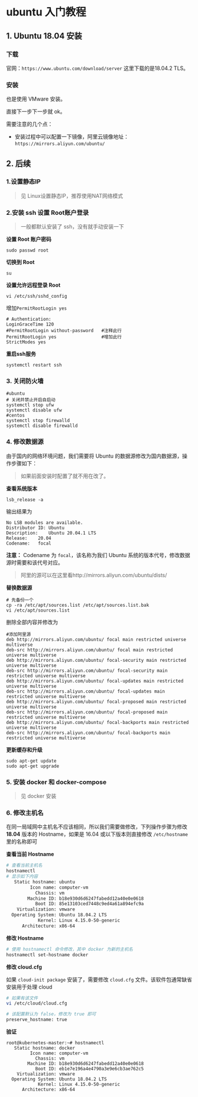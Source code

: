 # ubuntu 入门教程

## 1. Ubuntu 18.04 安装

### 下载

官网：`https://www.ubuntu.com/download/server` 这里下载的是18.04.2 TLS。

### 安装

也是使用 VMware 安装。

直接下一步下一步就 ok。

需要注意的几个点：

* 安装过程中可以配置一下镜像，阿里云镜像地址：`https://mirrors.aliyun.com/ubuntu/`



## 2. 后续

### 1.设置静态IP

> 见 Linux设置静态IP，推荐使用NAT网络模式



### 2.安装 ssh 设置 Root账户登录

> 一般都默认安装了 ssh，没有就手动安装一下

**设置 Root 账户密码**

```text
sudo passwd root
```

**切换到 Root**

```text
su
```

**设置允许远程登录 Root**

```shell
vi /etc/ssh/sshd_config
```

增加`PermitRootLogin yes   `

```shell
# Authentication:
LoginGraceTime 120
#PermitRootLogin without-password   #注释此行
PermitRootLogin yes                 #增加此行
StrictModes yes
```

**重启ssh服务**

```shell
systemctl restart ssh
```



### 3. 关闭防火墙

```shell
#ubuntu 
# 关闭并禁止开启自启动
systemctl stop ufw
systemctl disable ufw
#centos
systemctl stop firewalld
systemctl disable firewalld
```



### 4. 修改数据源

由于国内的网络环境问题，我们需要将 Ubuntu 的数据源修改为国内数据源，操作步骤如下：

> 如果前面安装时配置了就不用在改了。

**查看系统版本**

```text
lsb_release -a
```

输出结果为

```text
No LSB modules are available.
Distributor ID:	Ubuntu
Description:	Ubuntu 20.04.1 LTS
Release:	20.04
Codename:	focal
```

**注意：** Codename 为 `focal`，该名称为我们 Ubuntu 系统的版本代号，修改数据源时需要和该代号对应。

> 阿里的源可以在这里看http://mirrors.aliyun.com/ubuntu/dists/

**替换数据源**

```shell
# 先备份一个
cp -ra /etc/apt/sources.list /etc/apt/sources.list.bak
vi /etc/apt/sources.list
```

删除全部内容并修改为

```shell
#添加阿里源
deb http://mirrors.aliyun.com/ubuntu/ focal main restricted universe multiverse
deb-src http://mirrors.aliyun.com/ubuntu/ focal main restricted universe multiverse
deb http://mirrors.aliyun.com/ubuntu/ focal-security main restricted universe multiverse
deb-src http://mirrors.aliyun.com/ubuntu/ focal-security main restricted universe multiverse
deb http://mirrors.aliyun.com/ubuntu/ focal-updates main restricted universe multiverse
deb-src http://mirrors.aliyun.com/ubuntu/ focal-updates main restricted universe multiverse
deb http://mirrors.aliyun.com/ubuntu/ focal-proposed main restricted universe multiverse
deb-src http://mirrors.aliyun.com/ubuntu/ focal-proposed main restricted universe multiverse
deb http://mirrors.aliyun.com/ubuntu/ focal-backports main restricted universe multiverse
deb-src http://mirrors.aliyun.com/ubuntu/ focal-backports main restricted universe multiverse
```

**更新缓存和升级**

```shell
sudo apt-get update
sudo apt-get upgrade
```



### 5. 安装 docker 和 docker-compose

> 见 docker 安装



### 6. 修改主机名

在同一局域网中主机名不应该相同，所以我们需要做修改，下列操作步骤为修改 **18.04** 版本的 Hostname，如果是 16.04 或以下版本则直接修改 `/etc/hostname` 里的名称即可

**查看当前 Hostname**

```bash
# 查看当前主机名
hostnamectl
# 显示如下内容
   Static hostname: ubuntu
         Icon name: computer-vm
           Chassis: vm
        Machine ID: b18e930d6d6247fabedd12a40e0e0618
           Boot ID: 85e13103ced7448c9ed4a61a894efc9a
    Virtualization: vmware
  Operating System: Ubuntu 18.04.2 LTS
            Kernel: Linux 4.15.0-50-generic
      Architecture: x86-64
```

**修改 Hostname**

```bash
# 使用 hostnamectl 命令修改，其中 docker 为新的主机名
hostnamectl set-hostname docker
```

**修改 cloud.cfg**

如果 `cloud-init package` 安装了，需要修改 `cloud.cfg` 文件。该软件包通常缺省安装用于处理 cloud

```bash
# 如果有该文件
vi /etc/cloud/cloud.cfg

# 该配置默认为 false，修改为 true 即可
preserve_hostname: true
```

**验证**

```shell
root@kubernetes-master:~# hostnamectl
   Static hostname: docker
         Icon name: computer-vm
           Chassis: vm
        Machine ID: b18e930d6d6247fabedd12a40e0e0618
           Boot ID: eb1e7e196a4e4790a3e9e6cb3ae762c5
    Virtualization: vmware
  Operating System: Ubuntu 18.04.2 LTS
            Kernel: Linux 4.15.0-50-generic
      Architecture: x86-64
```
